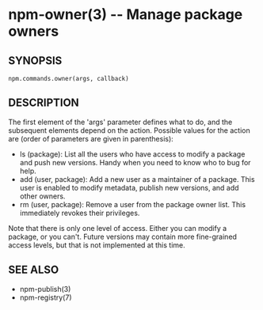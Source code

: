 npm-owner(3) -- Manage package owners
=====================================














































































<extoc></extoc>

## SYNOPSIS

    npm.commands.owner(args, callback)

## DESCRIPTION

The first element of the 'args' parameter defines what to do, and the subsequent
elements depend on the action. Possible values for the action are (order of
parameters are given in parenthesis):

* ls (package):
  List all the users who have access to modify a package and push new versions.
  Handy when you need to know who to bug for help.
* add (user, package):
  Add a new user as a maintainer of a package.  This user is enabled to modify
  metadata, publish new versions, and add other owners.
* rm (user, package):
  Remove a user from the package owner list.  This immediately revokes their
  privileges.

Note that there is only one level of access.  Either you can modify a package,
or you can't.  Future versions may contain more fine-grained access levels, but
that is not implemented at this time.

## SEE ALSO

* npm-publish(3)
* npm-registry(7)
